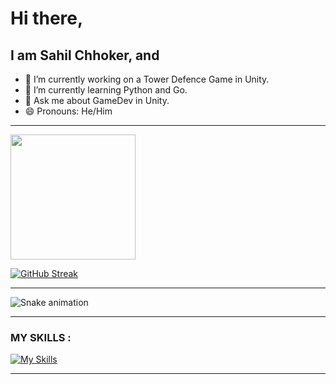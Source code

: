   # Hi there,
  ## I am Sahil Chhoker, and
  - 🔭 I’m currently working on a Tower Defence Game in Unity.
  - 🌱 I’m currently learning Python and Go.
  - 💬 Ask me about GameDev in Unity.
  - 😄 Pronouns: He/Him 
----
<a href="https://github.com/sahil-chhoker/github-readme-stats">
  <img height=200 align="center" src="https://github-readme-stats.vercel.app/api?username=sahil-chhoker&show_icons=true&theme=dark" />
</a>

[![GitHub Streak](http://github-readme-streak-stats.herokuapp.com?user=sahil-chhoker&theme=dark&background=000000)](https://git.io/streak-stats)

----

![Snake animation](https://github.com/sahil-chhoker/sahil-chhoker/blob/output/github-contribution-grid-snake.svg)

----

### MY SKILLS : 
[![My Skills](https://skillicons.dev/icons?i=cs,python,go,unity,dotnet,git,github,discord,ps)](https://skillicons.dev)

---

<!--
**Sahil-Chhoker/Sahil-Chhoker** is a ✨ _special_ ✨ repository because its `README.md` (this file) appears on your GitHub profile.

Here are some ideas to get you started:

- 🔭 I’m currently working on ...
- 🌱 I’m currently learning ...

- 🤔 I’m looking for help with ...
- 💬 Ask me about ...
- ⚡ Fun fact: ...
-->
